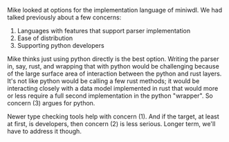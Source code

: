 Mike looked at options for the implementation language of miniwdl. We had talked previously about a few concerns:

1. Languages with features that support parser implementation
2. Ease of distribution
3. Supporting python developers

Mike thinks just using python directly is the best option. Writing the parser in, say, rust, and wrapping that with python would be challenging because of the large surface area of interaction between the python and rust layers. It's not like python would be calling a few rust methods; it would be interacting closely with a data model implemented in rust that would more or less require a full second implementation in the python "wrapper". So concern (3) argues for python.

Newer type checking tools help with concern (1). And if the target, at least at first, is developers, then concern (2) is less serious. Longer term, we'll have to address it though.
